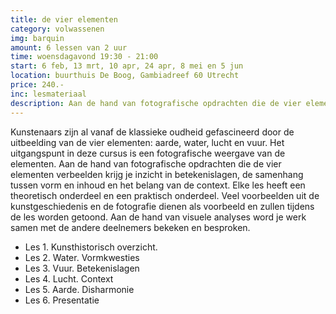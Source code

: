 ```yaml
---
title: de vier elementen
category: volwassenen
img: barquin
amount: 6 lessen van 2 uur
time: woensdagavond 19:30 - 21:00
start: 6 feb, 13 mrt, 10 apr, 24 apr, 8 mei en 5 jun
location: buurthuis De Boog, Gambiadreef 60 Utrecht 
price: 240.-
inc: lesmateriaal
description: Aan de hand van fotografische opdrachten die de vier elementen verbeelden krijg je inzicht in betekenislagen, de samenhang tussen vorm en inhoud en het belang van de context.
---
```


Kunstenaars zijn al vanaf de klassieke oudheid gefascineerd door de uitbeelding van de vier elementen: aarde, water, lucht en vuur. Het uitgangspunt in deze cursus is een fotografische weergave van de elementen. Aan de hand van fotografische opdrachten die de vier elementen verbeelden krijg je inzicht in betekenislagen, de samenhang tussen vorm en inhoud en het belang van de context. Elke les heeft een theoretisch onderdeel en een praktisch onderdeel. Veel voorbeelden uit de kunstgeschiedenis en de fotografie dienen als voorbeeld en zullen tijdens de les worden getoond. Aan de hand van visuele analyses word je werk samen met de andere deelnemers bekeken en besproken. 

- Les 1. Kunsthistorisch overzicht.
- Les 2. Water. Vormkwesties
- Les 3. Vuur. Betekenislagen
- Les 4. Lucht. Context
- Les 5. Aarde. Disharmonie
- Les 6. Presentatie